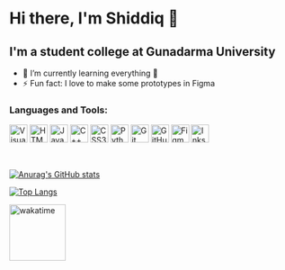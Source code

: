 # Hi there, I'm Shiddiq 👋

## I'm a student college at Gunadarma University

- 🌱 I’m currently learning everything 🤣
- ⚡ Fun fact: I love to make some prototypes in Figma

### Languages and Tools:

<img align="center" alt="Visual Studio Code" width="32px" src="https://simpleicons.org/icons/visualstudiocode.svg" />
<img align="center" alt="HTML5" width="32px" src="https://simpleicons.org/icons/html5.svg" hex="#E34F26" />
<img align="center" alt="Java" width="32px" src="https://simpleicons.org/icons/java.svg" />
<img align="center" alt="C++" width="32px" src="https://simpleicons.org/icons/cplusplus.svg" />
<img align="center" alt="CSS3" width="32px" src="https://simpleicons.org/icons/css3.svg" />
<img align="center" alt="Python" width="32px" src="https://simpleicons.org/icons/python.svg" />
<img align="center" alt="Git" width="32px" src="https://simpleicons.org/icons/git.svg" />
<img align="center" alt="GitHub" width="32px" src="https://simpleicons.org/icons/github.svg" />
<img align="center" alt="Figma" width="32px" src="https://simpleicons.org/icons/figma.svg" />
<img align="center" alt="Inkscape" width="32px" src="https://simpleicons.org/icons/inkscape.svg" />

<br />
<br />
<br />

[![Anurag's GitHub stats](https://github-readme-stats.vercel.app/api?username=mas-diq&count_private=true&show_icons=true&theme=gotham)](https://github.com/anuraghazra/github-readme-stats)

[![Top Langs](https://github-readme-stats.vercel.app/api/top-langs/?username=mas-diq&theme=gotham&layout=compact&langs_count=10)](https://github.com/anuraghazra/github-readme-stats)


<img align="center" alt="wakatime" width="100px" src="https://wakatime.com/share/@86626f2f-e07b-4475-93db-b0b28ab7b663/dc40b329-5e0f-4bbe-a29b-f77d8c721d0d.svg" />

<!--START_SECTION:waka-->
<!--END_SECTION:waka-->